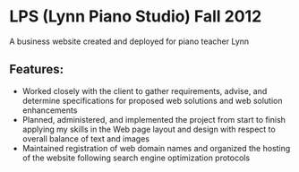 # LPS (Lynn Piano Studio)  Fall 2012
A business website created and deployed for piano teacher Lynn  

Features:
--
* Worked closely with the client to gather requirements, advise, and determine specifications for proposed web solutions and web solution enhancements
* Planned, administered, and implemented the project from start to finish applying my skills in the Web page layout and design with respect to overall balance of text and images
* Maintained registration of web domain names and organized the hosting of the website following search engine optimization protocols
